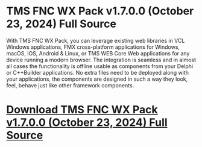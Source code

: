 # TMS FNC WX Pack v1.7.0.0 (October 23, 2024) Full Source

With TMS FNC WX Pack, you can leverage existing web libraries in VCL Windows applications, FMX cross-platform applications for Windows, macOS, iOS, Android & Linux, or TMS WEB Core Web applications for any device running a modern browser. The integration is seamless and in almost all cases the functionality is offline usable as components from your Delphi or C++Builder applications. No extra files need to be deployed along with your applications, the components are designed in such a way they look, feel, behave just like other framework components.

# [Download TMS FNC WX Pack v1.7.0.0 (October 23, 2024) Full Source](https://developer.team/delphi/35053-tms-fnc-wx-pack-v1700-october-23-2024-full-source.html)
